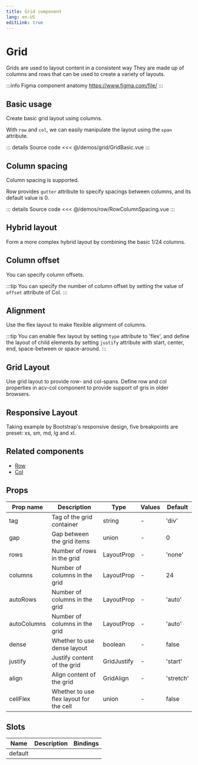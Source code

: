 ```yaml
---
title: Grid component
lang: en-US
editLink: true
---
```


# Grid

Grids are used to layout content in a consistent way
They are made up of columns and rows that can be used to create a variety of layouts.

:::info Figma component anatomy
https://www.figma.com/file/
:::

## Basic usage

Create basic grid layout using columns.

With `row` and `col`, we can easily manipulate the layout using the `span` attribute.

<GridBasic />

::: details Source code
<<< @/demos/grid/GridBasic.vue
:::

## Column spacing

Column spacing is supported.

Row provides `gutter` attribute to specify spacings between columns, and its default value is 0.

<RowColumnSpacing />

::: details Source code
<<< @/demos/row/RowColumnSpacing.vue
:::

## Hybrid layout

Form a more complex hybrid layout by combining the basic 1/24 columns.

<GridHybridLayout />

## Column offset

You can specify column offsets.

:::tip
You can specify the number of column offset by setting the value of `offset` attribute of Col.
:::

<GridColumnOffset />

## Alignment

Use the flex layout to make flexible alignment of columns.

:::tip
You can enable flex layout by setting `type` attribute to 'flex', and define the layout of child elements by setting `justify` attribute with start, center, end, space-between or space-around.
:::

<GridAlignment />

## Grid Layout

Use grid layout to provide row- and col-spans.
Define row and col properties in acv-col component to provide support of gris in older browsers.

<GridLayout />

## Responsive Layout

Taking example by Bootstrap's responsive design, five breakpoints are preset: xs, sm, md, lg and xl.

<GridResponsive />

## Related components

- [Row](/components/Row/Row.doc)
- [Col](/components/Col/Col.doc)

## Props

| Prop name   | Description                             | Type        | Values | Default   |
| ----------- | --------------------------------------- | ----------- | ------ | --------- |
| tag         | Tag of the grid container               | string      | -      | 'div'     |
| gap         | Gap between the grid items              | union       | -      | 0         |
| rows        | Number of rows in the grid              | LayoutProp  | -      | 'none'    |
| columns     | Number of columns in the grid           | LayoutProp  | -      | 24        |
| autoRows    | Number of columns in the grid           | LayoutProp  | -      | 'auto'    |
| autoColumns | Number of columns in the grid           | LayoutProp  | -      | 'auto'    |
| dense       | Whether to use dense layout             | boolean     | -      | false     |
| justify     | Justify content of the grid             | GridJustify | -      | 'start'   |
| align       | Align content of the grid               | GridAlign   | -      | 'stretch' |
| cellFlex    | Whether to use flex layout for the cell | union       | -      | false     |

## Slots

| Name    | Description | Bindings |
| ------- | ----------- | -------- |
| default |             |          |
